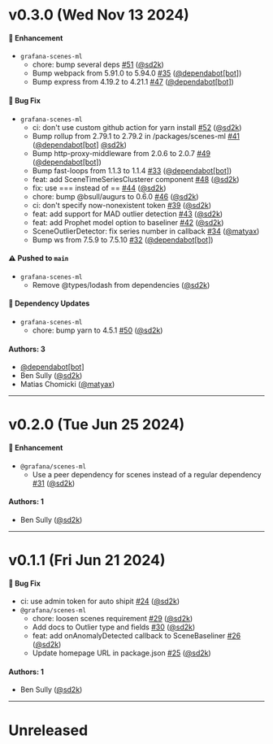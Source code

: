# v0.3.0 (Wed Nov 13 2024)

#### 🚀 Enhancement

- `grafana-scenes-ml`
  - chore: bump several deps [#51](https://github.com/grafana/scenes-ml/pull/51) ([@sd2k](https://github.com/sd2k))
  - Bump webpack from 5.91.0 to 5.94.0 [#35](https://github.com/grafana/scenes-ml/pull/35) ([@dependabot[bot]](https://github.com/dependabot[bot]))
  - Bump express from 4.19.2 to 4.21.1 [#47](https://github.com/grafana/scenes-ml/pull/47) ([@dependabot[bot]](https://github.com/dependabot[bot]))

#### 🐛 Bug Fix

- `grafana-scenes-ml`
  - ci: don't use custom github action for yarn install [#52](https://github.com/grafana/scenes-ml/pull/52) ([@sd2k](https://github.com/sd2k))
  - Bump rollup from 2.79.1 to 2.79.2 in /packages/scenes-ml [#41](https://github.com/grafana/scenes-ml/pull/41) ([@dependabot[bot]](https://github.com/dependabot[bot]) [@sd2k](https://github.com/sd2k))
  - Bump http-proxy-middleware from 2.0.6 to 2.0.7 [#49](https://github.com/grafana/scenes-ml/pull/49) ([@dependabot[bot]](https://github.com/dependabot[bot]))
  - Bump fast-loops from 1.1.3 to 1.1.4 [#33](https://github.com/grafana/scenes-ml/pull/33) ([@dependabot[bot]](https://github.com/dependabot[bot]))
  - feat: add SceneTimeSeriesClusterer component [#48](https://github.com/grafana/scenes-ml/pull/48) ([@sd2k](https://github.com/sd2k))
  - fix: use === instead of == [#44](https://github.com/grafana/scenes-ml/pull/44) ([@sd2k](https://github.com/sd2k))
  - chore: bump @bsull/augurs to 0.6.0 [#46](https://github.com/grafana/scenes-ml/pull/46) ([@sd2k](https://github.com/sd2k))
  - ci: don't specify now-nonexistent token [#39](https://github.com/grafana/scenes-ml/pull/39) ([@sd2k](https://github.com/sd2k))
  - feat: add support for MAD outlier detection [#43](https://github.com/grafana/scenes-ml/pull/43) ([@sd2k](https://github.com/sd2k))
  - feat: add Prophet model option to baseliner [#42](https://github.com/grafana/scenes-ml/pull/42) ([@sd2k](https://github.com/sd2k))
  - SceneOutlierDetector: fix series number in callback [#34](https://github.com/grafana/scenes-ml/pull/34) ([@matyax](https://github.com/matyax))
  - Bump ws from 7.5.9 to 7.5.10 [#32](https://github.com/grafana/scenes-ml/pull/32) ([@dependabot[bot]](https://github.com/dependabot[bot]))

#### ⚠️ Pushed to `main`

- `grafana-scenes-ml`
  - Remove @types/lodash from dependencies ([@sd2k](https://github.com/sd2k))

#### 🔩 Dependency Updates

- `grafana-scenes-ml`
  - chore: bump yarn to 4.5.1 [#50](https://github.com/grafana/scenes-ml/pull/50) ([@sd2k](https://github.com/sd2k))

#### Authors: 3

- [@dependabot[bot]](https://github.com/dependabot[bot])
- Ben Sully ([@sd2k](https://github.com/sd2k))
- Matias Chomicki ([@matyax](https://github.com/matyax))

---

# v0.2.0 (Tue Jun 25 2024)

#### 🚀 Enhancement

- `@grafana/scenes-ml`
  - Use a peer dependency for scenes instead of a regular dependency [#31](https://github.com/grafana/scenes-ml/pull/31) ([@sd2k](https://github.com/sd2k))

#### Authors: 1

- Ben Sully ([@sd2k](https://github.com/sd2k))

---

# v0.1.1 (Fri Jun 21 2024)

#### 🐛 Bug Fix

- ci: use admin token for auto shipit [#24](https://github.com/grafana/scenes-ml/pull/24) ([@sd2k](https://github.com/sd2k))
- `@grafana/scenes-ml`
  - chore: loosen scenes requirement [#29](https://github.com/grafana/scenes-ml/pull/29) ([@sd2k](https://github.com/sd2k))
  - Add docs to Outlier type and fields [#30](https://github.com/grafana/scenes-ml/pull/30) ([@sd2k](https://github.com/sd2k))
  - feat: add onAnomalyDetected callback to SceneBaseliner [#26](https://github.com/grafana/scenes-ml/pull/26) ([@sd2k](https://github.com/sd2k))
  - Update homepage URL in package.json [#25](https://github.com/grafana/scenes-ml/pull/25) ([@sd2k](https://github.com/sd2k))

#### Authors: 1

- Ben Sully ([@sd2k](https://github.com/sd2k))

---

# Unreleased
